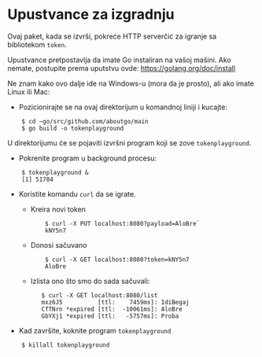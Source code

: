 # Upustvance za izgradnju

Ovaj paket, kada se izvrši, pokreće HTTP serverčić za igranje sa bibliotekom `token`.

Upustvance pretpostavlja da imate Go instaliran na vašoj mašini. Ako nemate, postupite prema uputstvu ovde: https://golang.org/doc/install

Ne znam kako ovo dalje ide na Windows-u (mora da je prosto), ali ako imate Linux ili Mac:

- Pozicionirajte se na ovaj direktorijum u komandnoj liniji i kucajte:

```shell
    $ cd ~go/src/github.com/aboutgo/main
    $ go build -o tokenplayground
```

U direktorijumu će se pojaviti izvršni program koji se zove `tokenplayground`. 

- Pokrenite program u background procesu:

```shell
    $ tokenplayground &
    [1] 51784
```

- Koristite komandu `curl` da se igrate.
    - Kreira novi token
        ```shell
            $ curl -X PUT localhost:8080?payload=AloBre`
            kNY5n7
        ```
    - Donosi sačuvano 
        ```shell
            $ curl -X GET localhost:8080?token=kNY5n7
            AloBre
        ```
    - Izlista ono što smo do sada sačuvali:
         ```shell
            $ curl -X GET localhost:8080/list
            mxz6J5          [ttl:    7459ms]: IdiBegaj
            CfTNrn *expired [ttl:  -10061ms]: AloBre
            GbYXj1 *expired [ttl:   -5757ms]: Proba
        ```

- Kad završite, koknite program `tokenplayground`
```shell
    $ killall tokenplayground
```


